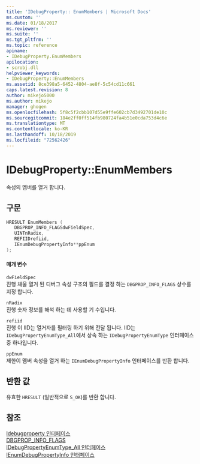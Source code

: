 ```yaml
---
title: 'IDebugProperty:: EnumMembers | Microsoft Docs'
ms.custom: ''
ms.date: 01/18/2017
ms.reviewer: ''
ms.suite: ''
ms.tgt_pltfrm: ''
ms.topic: reference
apiname:
- IDebugProperty.EnumMembers
apilocation:
- scrobj.dll
helpviewer_keywords:
- IDebugProperty::EnumMembers
ms.assetid: 8ce398a5-6452-4804-ae8f-5c54cd11c661
caps.latest.revision: 8
author: mikejo5000
ms.author: mikejo
manager: ghogen
ms.openlocfilehash: 5f8c5f2cbb107d55e9ffe602cb7d3492701de10c
ms.sourcegitcommit: 184e2ff0ff514fb980724fa4b51e0cda753d4c6e
ms.translationtype: MT
ms.contentlocale: ko-KR
ms.lasthandoff: 10/18/2019
ms.locfileid: "72562426"
---
```

# <a name="idebugpropertyenummembers"></a>IDebugProperty::EnumMembers
속성의 멤버를 열거 합니다.  
  
## <a name="syntax"></a>구문  
  
```cpp
HRESULT EnumMembers (  
   DBGPROP_INFO_FLAGSdwFieldSpec,  
   UINTnRadix,  
   REFIIDrefiid,  
   IEnumDebugPropertyInfo**ppEnum  
);  
```  
  
#### <a name="parameters"></a>매개 변수  
 `dwFieldSpec`  
 진행 채울 열거 된 디버그 속성 구조의 필드를 결정 하는 `DBGPROP_INFO_FLAGS` 상수를 지정 합니다.  
  
 `nRadix`  
 진행 숫자 정보를 해석 하는 데 사용할 기 수입니다.  
  
 `refiid`  
 진행 이 IID는 열거자를 필터링 하기 위해 전달 됩니다. IID는 `IDebugPropertyEnumType_All`에서 상속 하는 `IDebugPropertyEnumType` 인터페이스 중 하나입니다.  
  
 `ppEnum`  
 제한이 멤버 속성을 열거 하는 `IEnumDebugPropertyInfo` 인터페이스를 반환 합니다.  
  
## <a name="return-value"></a>반환 값  
 유효한 `HRESULT` (일반적으로 `S_OK`)를 반환 합니다.  
  
## <a name="see-also"></a>참조  
 [Idebugproperty 인터페이스](../../winscript/reference/idebugproperty-interface.md)    
 [DBGPROP_INFO_FLAGS](../../winscript/reference/dbgprop-info-flags.md)    
 [IDebugPropertyEnumType_All 인터페이스](../../winscript/reference/idebugpropertyenumtype-all-interface.md)    
 [IEnumDebugPropertyInfo 인터페이스](../../winscript/reference/ienumdebugpropertyinfo-interface.md)